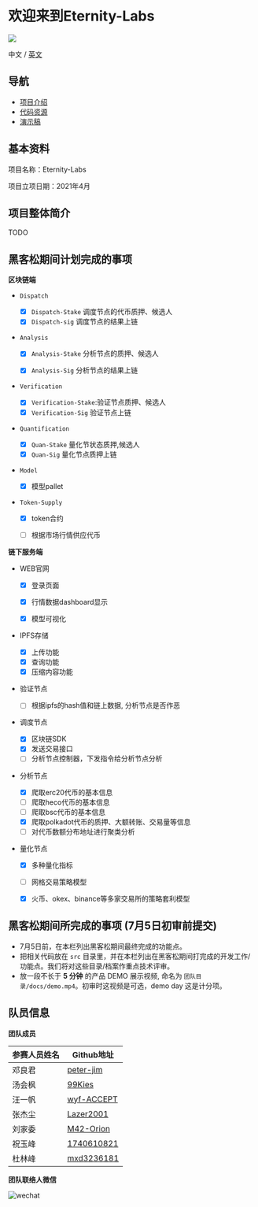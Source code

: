 # 欢迎来到Eternity-Labs

<img src="http://qpjf9b6ys.hn-bkt.clouddn.com/logo.png"/>

中文 / [英文](https://github.com/ParityAsia/hackathon-2021-spring/tree/main/teams/01-Web3Games/README.md)

## 导航

- [项目介绍](./docs/project-CN.md)
- [代码资源](./src/README-CN.md)
- [演示稿](./docs/presentation-CN.pdf)

## 基本资料

项目名称：Eternity-Labs

项目立项日期：2021年4月

## 项目整体简介

TODO

## 黑客松期间计划完成的事项

**区块链端**

- `Dispatch`
  - [x] `Dispatch-Stake` 调度节点的代币质押、候选人
  - [x] `Dispatch-sig` 调度节点的结果上链
- `Analysis`

  - [x] `Analysis-Stake` 分析节点的质押、候选人

  - [x] `Analysis-Sig` 分析节点的结果上链
- `Verification`
  - [x] `Verification-Stake`:验证节点质押、候选人
  - [x] `Verification-Sig` 验证节点上链
- `Quantification` 
  - [x] `Quan-Stake` 量化节状态质押,候选人
  - [x] `Quan-Sig` 量化节点质押上链
- `Model` 

  - [x] 模型pallet
- `Token-Supply` 
  - [x] token合约
  - [ ] 根据市场行情供应代币



**链下服务端**

- WEB官网

  - [x] 登录页面

  - [x] 行情数据dashboard显示
  - [x] 模型可视化

- IPFS存储
  - [x] 上传功能
  - [x] 查询功能
  - [x] 压缩内容功能

- 验证节点
  - [ ] 根据ipfs的hash值和链上数据, 分析节点是否作恶

- 调度节点

  - [x] 区块链SDK
  - [x] 发送交易接口
  - [ ] 分析节点控制器，下发指令给分析节点分析
- 分析节点
  - [x] 爬取erc20代币的基本信息
  - [ ] 爬取heco代币的基本信息
  - [ ] 爬取bsc代币的基本信息
  - [x] 爬取polkadot代币的质押、大额转账、交易量等信息
  - [ ] 对代币数额分布地址进行聚类分析

- 量化节点
  - [x] 多种量化指标
  - [ ] 网格交易策略模型
  - [x] 火币、okex、binance等多家交易所的策略套利模型


## 黑客松期间所完成的事项 (7月5日初审前提交)

- 7月5日前，在本栏列出黑客松期间最终完成的功能点。
- 把相关代码放在 `src` 目录里，并在本栏列出在黑客松期间打完成的开发工作/功能点。我们将对这些目录/档案作重点技术评审。
- 放一段不长于 **5 分钟** 的产品 DEMO 展示视频, 命名为 `团队目录/docs/demo.mp4`。初审时这视频是可选，demo day 这是计分项。

## 队员信息

**团队成员**

| 参赛人员姓名 | Github地址                                  |
| ------------ | ------------------------------------------- |
| 邓良君       | [peter-jim](https://github.com/peter-jim)   |
| 汤会枫       | [99Kies](https://github.com/99Kies)         |
| 汪一帆       | [wyf-ACCEPT](https://github.com/wyf-ACCEPT) |
| 张杰尘       | [Lazer2001](https://github.com/Lazer2001)   |
| 刘家委       | [M42-Orion](https://github.com/M42-Orion)   |
| 祝玉峰       | [1740610821](https://github.com/1740610821) |
| 杜林峰       | [mxd3236181](https://github.com/mxd3236181) |

**团队联络人微信**

![wechat](\wechat.jpg)
